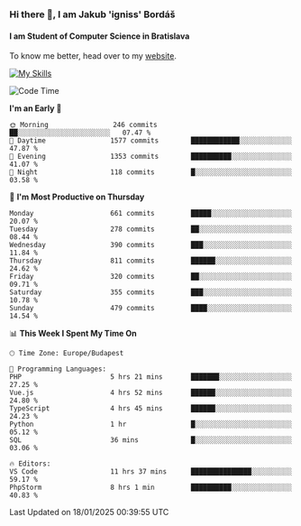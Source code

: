 ### Hi there 👋, I am Jakub 'igniss' Bordáš

#### I am Student of Computer Science in Bratislava
To know me better, head over to my [website](https://bordas.sk).

[![My Skills](https://skillicons.dev/icons?i=js,html,css,figma,svelte,java,kotlin,python,postgresql,typescript,nest,nodejs)](https://bordas.sk)


<!--START_SECTION:waka-->
![Code Time](http://img.shields.io/badge/Code%20Time-1%2C638%20hrs%2016%20mins-blue)

**I'm an Early 🐤** 

```text
🌞 Morning                246 commits         ██░░░░░░░░░░░░░░░░░░░░░░░   07.47 % 
🌆 Daytime                1577 commits        ████████████░░░░░░░░░░░░░   47.87 % 
🌃 Evening                1353 commits        ██████████░░░░░░░░░░░░░░░   41.07 % 
🌙 Night                  118 commits         █░░░░░░░░░░░░░░░░░░░░░░░░   03.58 % 
```
📅 **I'm Most Productive on Thursday** 

```text
Monday                   661 commits         █████░░░░░░░░░░░░░░░░░░░░   20.07 % 
Tuesday                  278 commits         ██░░░░░░░░░░░░░░░░░░░░░░░   08.44 % 
Wednesday                390 commits         ███░░░░░░░░░░░░░░░░░░░░░░   11.84 % 
Thursday                 811 commits         ██████░░░░░░░░░░░░░░░░░░░   24.62 % 
Friday                   320 commits         ██░░░░░░░░░░░░░░░░░░░░░░░   09.71 % 
Saturday                 355 commits         ███░░░░░░░░░░░░░░░░░░░░░░   10.78 % 
Sunday                   479 commits         ████░░░░░░░░░░░░░░░░░░░░░   14.54 % 
```


📊 **This Week I Spent My Time On** 

```text
🕑︎ Time Zone: Europe/Budapest

💬 Programming Languages: 
PHP                      5 hrs 21 mins       ███████░░░░░░░░░░░░░░░░░░   27.25 % 
Vue.js                   4 hrs 52 mins       ██████░░░░░░░░░░░░░░░░░░░   24.80 % 
TypeScript               4 hrs 45 mins       ██████░░░░░░░░░░░░░░░░░░░   24.23 % 
Python                   1 hr                █░░░░░░░░░░░░░░░░░░░░░░░░   05.12 % 
SQL                      36 mins             █░░░░░░░░░░░░░░░░░░░░░░░░   03.06 % 

🔥 Editors: 
VS Code                  11 hrs 37 mins      ███████████████░░░░░░░░░░   59.17 % 
PhpStorm                 8 hrs 1 min         ██████████░░░░░░░░░░░░░░░   40.83 % 
```


 Last Updated on 18/01/2025 00:39:55 UTC
<!--END_SECTION:waka-->

